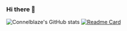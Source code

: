 ### Hi there 👋
![Connelblaze's GitHub stats](https://github-readme-stats.vercel.app/api?username=connelevalsam&show_icons=true&theme=radical)
[![Readme Card](https://github-readme-stats.vercel.app/api/pin/?username=connelevalsam&repo=github-readme-stats)](https://github.com/connelevalsam/job-position)

<!--
**connelevalsam/connelevalsam** is a ✨ _special_ ✨ repository because its `README.md` (this file) appears on your GitHub profile.

Here are some ideas to get you started:

- 🔭 I’m currently working on A Healthcare Application
- 🌱 I’m currently learning Riverpod
- 👯 I’m looking to collaborate on Something fun
- 🤔 I’m looking for help with ...
- 💬 Ask me about ...
- 📫 How to reach me: ...
** 😄 Pronouns: ...
- ⚡ Fun fact: I love games, cooking, reading, Anime and traveling


-->
